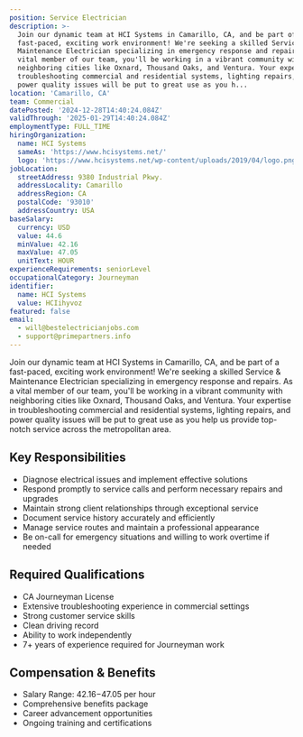 ```yaml
---
position: Service Electrician
description: >-
  Join our dynamic team at HCI Systems in Camarillo, CA, and be part of a
  fast-paced, exciting work environment! We're seeking a skilled Service &
  Maintenance Electrician specializing in emergency response and repairs. As a
  vital member of our team, you'll be working in a vibrant community with
  neighboring cities like Oxnard, Thousand Oaks, and Ventura. Your expertise in
  troubleshooting commercial and residential systems, lighting repairs, and
  power quality issues will be put to great use as you h...
location: 'Camarillo, CA'
team: Commercial
datePosted: '2024-12-28T14:40:24.084Z'
validThrough: '2025-01-29T14:40:24.084Z'
employmentType: FULL_TIME
hiringOrganization:
  name: HCI Systems
  sameAs: 'https://www.hcisystems.net/'
  logo: 'https://www.hcisystems.net/wp-content/uploads/2019/04/logo.png'
jobLocation:
  streetAddress: 9380 Industrial Pkwy.
  addressLocality: Camarillo
  addressRegion: CA
  postalCode: '93010'
  addressCountry: USA
baseSalary:
  currency: USD
  value: 44.6
  minValue: 42.16
  maxValue: 47.05
  unitText: HOUR
experienceRequirements: seniorLevel
occupationalCategory: Journeyman
identifier:
  name: HCI Systems
  value: HCIihyvoz
featured: false
email:
  - will@bestelectricianjobs.com
  - support@primepartners.info
---
```




Join our dynamic team at HCI Systems in Camarillo, CA, and be part of a fast-paced, exciting work environment! We're seeking a skilled Service & Maintenance Electrician specializing in emergency response and repairs. As a vital member of our team, you'll be working in a vibrant community with neighboring cities like Oxnard, Thousand Oaks, and Ventura. Your expertise in troubleshooting commercial and residential systems, lighting repairs, and power quality issues will be put to great use as you help us provide top-notch service across the metropolitan area.

## Key Responsibilities
- Diagnose electrical issues and implement effective solutions
- Respond promptly to service calls and perform necessary repairs and upgrades
- Maintain strong client relationships through exceptional service
- Document service history accurately and efficiently
- Manage service routes and maintain a professional appearance
- Be on-call for emergency situations and willing to work overtime if needed

## Required Qualifications
- CA Journeyman License
- Extensive troubleshooting experience in commercial settings
- Strong customer service skills
- Clean driving record
- Ability to work independently
- 7+ years of experience required for Journeyman work

## Compensation & Benefits
- Salary Range: $42.16-$47.05 per hour
- Comprehensive benefits package
- Career advancement opportunities
- Ongoing training and certifications